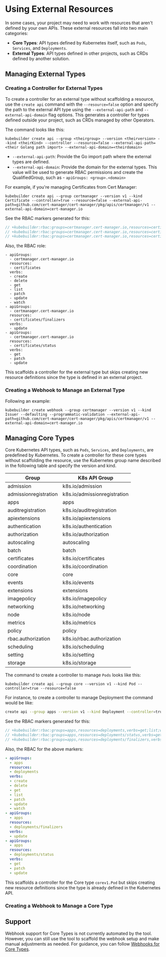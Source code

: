 # Using External Resources

In some cases, your project may need to work with resources that aren't defined by your own APIs.
These external resources fall into two main categories:

- **Core Types**: API types defined by Kubernetes itself, such as `Pods`, `Services`, and `Deployments`.
- **External Types**: API types defined in other projects, such as CRDs defined by another solution.

## Managing External Types

### Creating a Controller for External Types

To create a controller for an external type without scaffolding a resource,
use the `create api` command with the `--resource=false` option and specify the path to the
external API type using the `--external-api-path` and `--external-api-domain` flag options.
This generates a controller for types defined outside your project,
such as CRDs managed by other Operators.

The command looks like this:

```shell
kubebuilder create api --group <theirgroup> --version <theirversion> --kind <theirKind> --controller --resource=false --external-api-path=<their Golang path import> --external-api-domain=<theirdomain>
```

- `--external-api-path`: Provide the Go import path where the external types are defined.
- `--external-api-domain`:  Provide the domain for the external types. This value will be used to generate RBAC permissions and create the QualifiedGroup, such as - `apiGroups: <group>.<domain>`

For example, if you're managing Certificates from Cert Manager:

```shell
kubebuilder create api --group certmanager --version v1 --kind Certificate --controller=true --resource=false --external-api-path=github.com/cert-manager/cert-manager/pkg/apis/certmanager/v1 --external-api-domain=cert-manager.io
```

See the RBAC markers generated for this:

```go
// +kubebuilder:rbac:groups=certmanager.cert-manager.io,resources=certificates,verbs=get;list;watch;create;update;patch;delete
// +kubebuilder:rbac:groups=certmanager.cert-manager.io,resources=certificates/status,verbs=get;update;patch
// +kubebuilder:rbac:groups=certmanager.cert-manager.io,resources=certificates/finalizers,verbs=update
```

Also, the RBAC role:

```ymal
- apiGroups:
  - certmanager.cert-manager.io
  resources:
  - certificates
  verbs:
  - create
  - delete
  - get
  - list
  - patch
  - update
  - watch
- apiGroups:
  - certmanager.cert-manager.io
  resources:
  - certificates/finalizers
  verbs:
  - update
- apiGroups:
  - certmanager.cert-manager.io
  resources:
  - certificates/status
  verbs:
  - get
  - patch
  - update
```

This scaffolds a controller for the external type but skips creating new resource
definitions since the type is defined in an external project.

### Creating a Webhook to Manage an External Type

Following an example:

```shell
kubebuilder create webhook --group certmanager --version v1 --kind Issuer --defaulting --programmatic-validation --external-api-path=github.com/cert-manager/cert-manager/pkg/apis/certmanager/v1 --external-api-domain=cert-manager.io
```

## Managing Core Types

Core Kubernetes API types, such as `Pods`, `Services`, and `Deployments`, are predefined by Kubernetes.
To create a controller for these core types without scaffolding the resource,
use the Kubernetes group name described in the following
table and specify the version and kind.

| Group                    | K8s API Group            |
|---------------------------|------------------------------------|
| admission                 | k8s.io/admission                  |
| admissionregistration      | k8s.io/admissionregistration      |
| apps                      | apps                              |
| auditregistration          | k8s.io/auditregistration          |
| apiextensions              | k8s.io/apiextensions              |
| authentication             | k8s.io/authentication             |
| authorization              | k8s.io/authorization              |
| autoscaling                | autoscaling                       |
| batch                     | batch                             |
| certificates               | k8s.io/certificates               |
| coordination               | k8s.io/coordination               |
| core                      | core                              |
| events                    | k8s.io/events                     |
| extensions                | extensions                        |
| imagepolicy               | k8s.io/imagepolicy                |
| networking                | k8s.io/networking                 |
| node                      | k8s.io/node                       |
| metrics                   | k8s.io/metrics                    |
| policy                    | policy                            |
| rbac.authorization        | k8s.io/rbac.authorization         |
| scheduling                | k8s.io/scheduling                 |
| setting                   | k8s.io/setting                    |
| storage                   | k8s.io/storage                    |

The command to create a controller to manage `Pods` looks like this:

```shell
kubebuilder create api --group core --version v1 --kind Pod --controller=true --resource=false
```

For instance, to create a controller to manage Deployment the command would be like:

```sh
create api --group apps --version v1 --kind Deployment --controller=true --resource=false
```

See the RBAC markers generated for this:

```go
// +kubebuilder:rbac:groups=apps,resources=deployments,verbs=get;list;watch;create;update;patch;delete
// +kubebuilder:rbac:groups=apps,resources=deployments/status,verbs=get;update;patch
// +kubebuilder:rbac:groups=apps,resources=deployments/finalizers,verbs=update
```

Also, the RBAC for the above markers:

```yaml
- apiGroups:
  - apps
  resources:
  - deployments
  verbs:
  - create
  - delete
  - get
  - list
  - patch
  - update
  - watch
- apiGroups:
  - apps
  resources:
  - deployments/finalizers
  verbs:
  - update
- apiGroups:
  - apps
  resources:
  - deployments/status
  verbs:
  - get
  - patch
  - update
```

This scaffolds a controller for the Core type `corev1.Pod` but skips creating new resource
definitions since the type is already defined in the Kubernetes API.

### Creating a Webhook to Manage a Core Type

<aside>
<H1> Support </H1>

Webhook support for Core Types is not currently automated by the tool. However, you can still use the tool to scaffold the webhook setup and make manual adjustments as needed. For guidance, you can follow [Webhooks for Core Types][webhook-for-core-types].

</aside>

[webhook-for-core-types]: ./webhook-for-core-types.md
